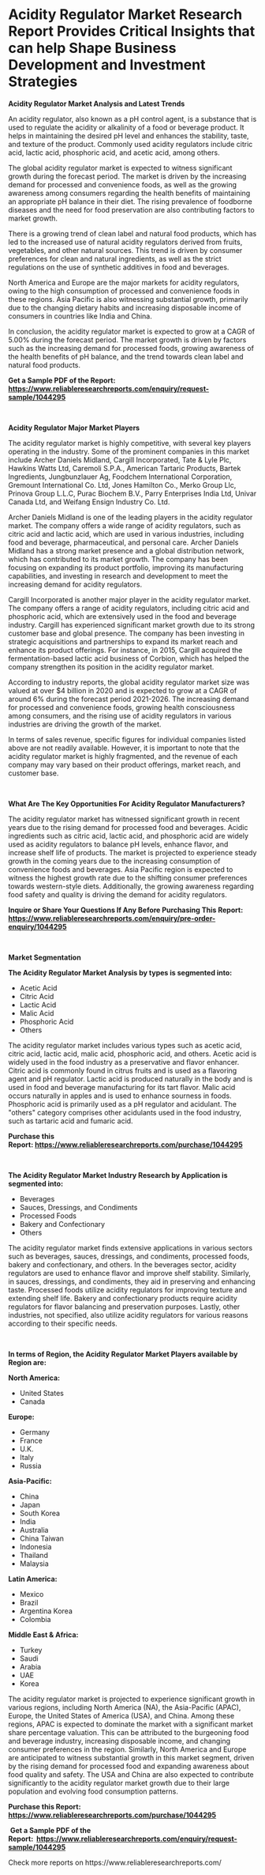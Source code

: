 <p><h1>Acidity Regulator Market Research Report Provides Critical Insights that can help Shape Business Development and Investment Strategies</h1></p><p><strong>Acidity Regulator Market Analysis and Latest Trends</strong></p>
<p><p>An acidity regulator, also known as a pH control agent, is a substance that is used to regulate the acidity or alkalinity of a food or beverage product. It helps in maintaining the desired pH level and enhances the stability, taste, and texture of the product. Commonly used acidity regulators include citric acid, lactic acid, phosphoric acid, and acetic acid, among others.</p><p>The global acidity regulator market is expected to witness significant growth during the forecast period. The market is driven by the increasing demand for processed and convenience foods, as well as the growing awareness among consumers regarding the health benefits of maintaining an appropriate pH balance in their diet. The rising prevalence of foodborne diseases and the need for food preservation are also contributing factors to market growth.</p><p>There is a growing trend of clean label and natural food products, which has led to the increased use of natural acidity regulators derived from fruits, vegetables, and other natural sources. This trend is driven by consumer preferences for clean and natural ingredients, as well as the strict regulations on the use of synthetic additives in food and beverages.</p><p>North America and Europe are the major markets for acidity regulators, owing to the high consumption of processed and convenience foods in these regions. Asia Pacific is also witnessing substantial growth, primarily due to the changing dietary habits and increasing disposable income of consumers in countries like India and China.</p><p>In conclusion, the acidity regulator market is expected to grow at a CAGR of 5.00% during the forecast period. The market growth is driven by factors such as the increasing demand for processed foods, growing awareness of the health benefits of pH balance, and the trend towards clean label and natural food products.</p></p>
<p><strong>Get a Sample PDF of the Report:&nbsp; <a href="https://www.reliableresearchreports.com/enquiry/request-sample/1044295">https://www.reliableresearchreports.com/enquiry/request-sample/1044295</a></strong></p>
<p>&nbsp;</p>
<p><strong>Acidity Regulator Major Market Players</strong></p>
<p><p>The acidity regulator market is highly competitive, with several key players operating in the industry. Some of the prominent companies in this market include Archer Daniels Midland, Cargill Incorporated, Tate & Lyle Plc, Hawkins Watts Ltd, Caremoli S.P.A., American Tartaric Products, Bartek Ingredients, Jungbunzlauer Ag, Foodchem International Corporation, Gremount International Co. Ltd, Jones Hamilton Co., Merko Group Llc, Prinova Group L.L.C, Purac Biochem B.V., Parry Enterprises India Ltd, Univar Canada Ltd, and Weifang Ensign Industry Co. Ltd.</p><p>Archer Daniels Midland is one of the leading players in the acidity regulator market. The company offers a wide range of acidity regulators, such as citric acid and lactic acid, which are used in various industries, including food and beverage, pharmaceutical, and personal care. Archer Daniels Midland has a strong market presence and a global distribution network, which has contributed to its market growth. The company has been focusing on expanding its product portfolio, improving its manufacturing capabilities, and investing in research and development to meet the increasing demand for acidity regulators. </p><p>Cargill Incorporated is another major player in the acidity regulator market. The company offers a range of acidity regulators, including citric acid and phosphoric acid, which are extensively used in the food and beverage industry. Cargill has experienced significant market growth due to its strong customer base and global presence. The company has been investing in strategic acquisitions and partnerships to expand its market reach and enhance its product offerings. For instance, in 2015, Cargill acquired the fermentation-based lactic acid business of Corbion, which has helped the company strengthen its position in the acidity regulator market.</p><p>According to industry reports, the global acidity regulator market size was valued at over $4 billion in 2020 and is expected to grow at a CAGR of around 6% during the forecast period 2021-2026. The increasing demand for processed and convenience foods, growing health consciousness among consumers, and the rising use of acidity regulators in various industries are driving the growth of the market. </p><p>In terms of sales revenue, specific figures for individual companies listed above are not readily available. However, it is important to note that the acidity regulator market is highly fragmented, and the revenue of each company may vary based on their product offerings, market reach, and customer base.</p></p>
<p>&nbsp;</p>
<p><strong>What Are The Key Opportunities For Acidity Regulator Manufacturers?</strong></p>
<p><p>The acidity regulator market has witnessed significant growth in recent years due to the rising demand for processed food and beverages. Acidic ingredients such as citric acid, lactic acid, and phosphoric acid are widely used as acidity regulators to balance pH levels, enhance flavor, and increase shelf life of products. The market is projected to experience steady growth in the coming years due to the increasing consumption of convenience foods and beverages. Asia Pacific region is expected to witness the highest growth rate due to the shifting consumer preferences towards western-style diets. Additionally, the growing awareness regarding food safety and quality is driving the demand for acidity regulators.</p></p>
<p><strong>Inquire or Share Your Questions If Any Before Purchasing This Report: <a href="https://www.reliableresearchreports.com/enquiry/pre-order-enquiry/1044295">https://www.reliableresearchreports.com/enquiry/pre-order-enquiry/1044295</a></strong></p>
<p>&nbsp;</p>
<p><strong>Market Segmentation</strong></p>
<p><strong>The Acidity Regulator Market Analysis by types is segmented into:</strong></p>
<p><ul><li>Acetic Acid</li><li>Citric Acid</li><li>Lactic Acid</li><li>Malic Acid</li><li>Phosphoric Acid</li><li>Others</li></ul></p>
<p><p>The acidity regulator market includes various types such as acetic acid, citric acid, lactic acid, malic acid, phosphoric acid, and others. Acetic acid is widely used in the food industry as a preservative and flavor enhancer. Citric acid is commonly found in citrus fruits and is used as a flavoring agent and pH regulator. Lactic acid is produced naturally in the body and is used in food and beverage manufacturing for its tart flavor. Malic acid occurs naturally in apples and is used to enhance sourness in foods. Phosphoric acid is primarily used as a pH regulator and acidulant. The "others" category comprises other acidulants used in the food industry, such as tartaric acid and fumaric acid.</p></p>
<p><strong>Purchase this Report:&nbsp;<a href="https://www.reliableresearchreports.com/purchase/1044295">https://www.reliableresearchreports.com/purchase/1044295</a></strong></p>
<p>&nbsp;</p>
<p><strong>The Acidity Regulator Market Industry Research by Application is segmented into:</strong></p>
<p><ul><li>Beverages</li><li>Sauces, Dressings, and Condiments</li><li>Processed Foods</li><li>Bakery and Confectionary</li><li>Others</li></ul></p>
<p><p>The acidity regulator market finds extensive applications in various sectors such as beverages, sauces, dressings, and condiments, processed foods, bakery and confectionary, and others. In the beverages sector, acidity regulators are used to enhance flavor and improve shelf stability. Similarly, in sauces, dressings, and condiments, they aid in preserving and enhancing taste. Processed foods utilize acidity regulators for improving texture and extending shelf life. Bakery and confectionary products require acidity regulators for flavor balancing and preservation purposes. Lastly, other industries, not specified, also utilize acidity regulators for various reasons according to their specific needs.</p></p>
<p>&nbsp;</p>
<p><strong>In terms of Region, the Acidity Regulator Market Players available by Region are:</strong></p>
<p>
    <p> <strong> North America: </strong>
        <ul>
            <li>United States</li>
            <li>Canada</li>
        </ul>
        </p> 
    <p> <strong> Europe: </strong>
        <ul>
            <li>Germany</li>
            <li>France</li>
            <li>U.K.</li>
            <li>Italy</li>
            <li>Russia</li>
        </ul>
        </p> 
    <p> <strong> Asia-Pacific: </strong>
        <ul>
            <li>China</li>
            <li>Japan</li>
            <li>South Korea</li>
            <li>India</li>
            <li>Australia</li>
            <li>China Taiwan</li>
            <li>Indonesia</li>
            <li>Thailand</li>
            <li>Malaysia</li>
        </ul>
        </p> 
    <p> <strong> Latin America: </strong>
        <ul>
            <li>Mexico</li>
            <li>Brazil</li>
            <li>Argentina Korea</li>
            <li>Colombia</li>
        </ul>
        </p> 
    <p> <strong> Middle East & Africa: </strong>
        <ul>
            <li>Turkey</li>
            <li>Saudi</li>
            <li>Arabia</li>
            <li>UAE</li>
            <li>Korea</li>
        </ul>
    </p>
    </p>
<p><p>The acidity regulator market is projected to experience significant growth in various regions, including North America (NA), the Asia-Pacific (APAC), Europe, the United States of America (USA), and China. Among these regions, APAC is expected to dominate the market with a significant market share percentage valuation. This can be attributed to the burgeoning food and beverage industry, increasing disposable income, and changing consumer preferences in the region. Similarly, North America and Europe are anticipated to witness substantial growth in this market segment, driven by the rising demand for processed food and expanding awareness about food quality and safety. The USA and China are also expected to contribute significantly to the acidity regulator market growth due to their large population and evolving food consumption patterns.</p></p>
<p><strong>Purchase this Report: <a href="https://www.reliableresearchreports.com/purchase/1044295">https://www.reliableresearchreports.com/purchase/1044295</a></strong></p>
<p>&nbsp;<strong>Get a Sample PDF of the Report:&nbsp;&nbsp;<a href="https://www.reliableresearchreports.com/enquiry/request-sample/1044295">https://www.reliableresearchreports.com/enquiry/request-sample/1044295</a></strong></p>
<p><strong></strong></p>
<p>Check more reports on https://www.reliableresearchreports.com/</p>